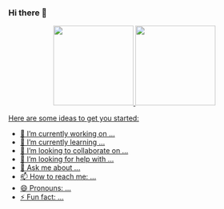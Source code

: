 ### Hi there 👋


<div align="center">
  <a href="https://github.com/devmonteiroux">
  <img height="160em" src="https://github-readme-stats.vercel.app/api?username=devmonteiroux&show_icons=true&theme=dark&include_all_commits=true&count_private=true"/>
  <img height="160em" src="https://github-readme-stats.vercel.app/api/top-langs/?username=devmonteiroux&layout=compact&langs_count=7&theme=dark"/>
</div>

  
  
Here are some ideas to get you started:

- 🔭 I’m currently working on ...
- 🌱 I’m currently learning ...
- 👯 I’m looking to collaborate on ...
- 🤔 I’m looking for help with ...
- 💬 Ask me about ...
- 📫 How to reach me: ...
- 😄 Pronouns: ...
- ⚡ Fun fact: ...
